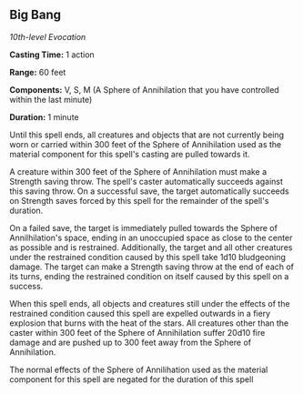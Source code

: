## Big Bang

*10th-level Evocation*

**Casting Time:** 1 action

**Range:** 60 feet

**Components:** V, S, M (A Sphere of Annihilation that you have controlled within the last minute)

**Duration:** 1 minute

Until this spell ends, all creatures and objects that are not currently being worn or carried within 300 feet of the Sphere of Annihilation used as the material component for this spell's casting are pulled towards it.

A creature within 300 feet of the Sphere of Annihilation must make a Strength saving throw. The spell's caster automatically succeeds against this saving throw. On a successful save, the target automatically succeeds on Strength saves forced by this spell for the remainder of the spell's duration.

On a failed save, the target is immediately pulled towards the Sphere of Annilhilation's space, ending in an unoccupied space as close to the center as possible and is restrained. Additionally, the target and all other creatures under the restrained condition caused by this spell take 1d10 bludgeoning damage. The target can make a Strength saving throw at the end of each of its turns, ending the restrained condition on itself caused by this spell on a success.

When this spell ends, all objects and creatures still under the effects of the restrained condition caused this spell are expelled outwards in a fiery explosion that burns with the heat of the stars. All creatures other than the caster within 300 feet of the Sphere of Annihilation suffer 20d10 fire damage and are pushed up to 300 feet away from the Sphere of Annihilation.

The normal effects of the Sphere of Annilihation used as the material component for this spell are negated for the duration of this spell